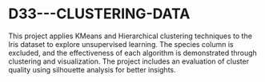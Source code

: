 # D33---CLUSTERING-DATA
 This project applies KMeans and Hierarchical clustering techniques to the Iris dataset to explore unsupervised learning. The species column is excluded, and the effectiveness of each algorithm is demonstrated through clustering and visualization. The project includes an evaluation of cluster quality using silhouette analysis for better insights.

